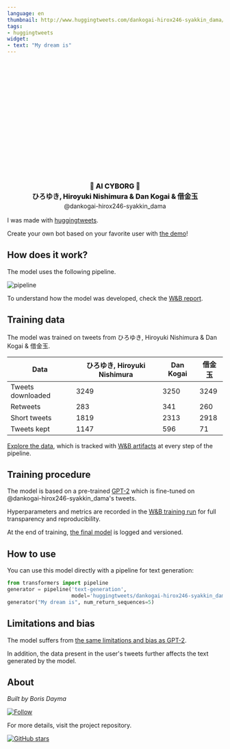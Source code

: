 ```yaml
---
language: en
thumbnail: http://www.huggingtweets.com/dankogai-hirox246-syakkin_dama/1642471272927/predictions.png
tags:
- huggingtweets
widget:
- text: "My dream is"
---
```


<div class="inline-flex flex-col" style="line-height: 1.5;">
    <div class="flex">
        <div
			style="display:inherit; margin-left: 4px; margin-right: 4px; width: 92px; height:92px; border-radius: 50%; background-size: cover; background-image: url(&#39;https://pbs.twimg.com/profile_images/646595746905620480/oeKI14gB_400x400.png&#39;)">
        </div>
        <div
            style="display:inherit; margin-left: 4px; margin-right: 4px; width: 92px; height:92px; border-radius: 50%; background-size: cover; background-image: url(&#39;https://pbs.twimg.com/profile_images/1190142566831984640/o4kO2hp-_400x400.jpg&#39;)">
        </div>
        <div
            style="display:inherit; margin-left: 4px; margin-right: 4px; width: 92px; height:92px; border-radius: 50%; background-size: cover; background-image: url(&#39;https://pbs.twimg.com/profile_images/1283621672541536259/WI_8OTJz_400x400.jpg&#39;)">
        </div>
    </div>
    <div style="text-align: center; margin-top: 3px; font-size: 16px; font-weight: 800">🤖 AI CYBORG 🤖</div>
    <div style="text-align: center; font-size: 16px; font-weight: 800">ひろゆき, Hiroyuki Nishimura & Dan Kogai & 借金玉</div>
    <div style="text-align: center; font-size: 14px;">@dankogai-hirox246-syakkin_dama</div>
</div>

I was made with [huggingtweets](https://github.com/borisdayma/huggingtweets).

Create your own bot based on your favorite user with [the demo](https://colab.research.google.com/github/borisdayma/huggingtweets/blob/master/huggingtweets-demo.ipynb)!

## How does it work?

The model uses the following pipeline.

![pipeline](https://github.com/borisdayma/huggingtweets/blob/master/img/pipeline.png?raw=true)

To understand how the model was developed, check the [W&B report](https://wandb.ai/wandb/huggingtweets/reports/HuggingTweets-Train-a-Model-to-Generate-Tweets--VmlldzoxMTY5MjI).

## Training data

The model was trained on tweets from ひろゆき, Hiroyuki Nishimura & Dan Kogai & 借金玉.

| Data | ひろゆき, Hiroyuki Nishimura | Dan Kogai | 借金玉 |
| --- | --- | --- | --- |
| Tweets downloaded | 3249 | 3250 | 3249 |
| Retweets | 283 | 341 | 260 |
| Short tweets | 1819 | 2313 | 2918 |
| Tweets kept | 1147 | 596 | 71 |

[Explore the data](https://wandb.ai/wandb/huggingtweets/runs/1meoqt2b/artifacts), which is tracked with [W&B artifacts](https://docs.wandb.com/artifacts) at every step of the pipeline.

## Training procedure

The model is based on a pre-trained [GPT-2](https://huggingface.co/gpt2) which is fine-tuned on @dankogai-hirox246-syakkin_dama's tweets.

Hyperparameters and metrics are recorded in the [W&B training run](https://wandb.ai/wandb/huggingtweets/runs/1gc1ic0l) for full transparency and reproducibility.

At the end of training, [the final model](https://wandb.ai/wandb/huggingtweets/runs/1gc1ic0l/artifacts) is logged and versioned.

## How to use

You can use this model directly with a pipeline for text generation:

```python
from transformers import pipeline
generator = pipeline('text-generation',
                     model='huggingtweets/dankogai-hirox246-syakkin_dama')
generator("My dream is", num_return_sequences=5)
```

## Limitations and bias

The model suffers from [the same limitations and bias as GPT-2](https://huggingface.co/gpt2#limitations-and-bias).

In addition, the data present in the user's tweets further affects the text generated by the model.

## About

*Built by Boris Dayma*

[![Follow](https://img.shields.io/twitter/follow/borisdayma?style=social)](https://twitter.com/intent/follow?screen_name=borisdayma)

For more details, visit the project repository.

[![GitHub stars](https://img.shields.io/github/stars/borisdayma/huggingtweets?style=social)](https://github.com/borisdayma/huggingtweets)
